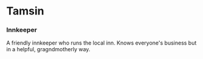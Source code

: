 # Tamsin
### Innkeeper

A friendly innkeeper who runs the local inn. Knows everyone's business but in a helpful, gragndmotherly way.